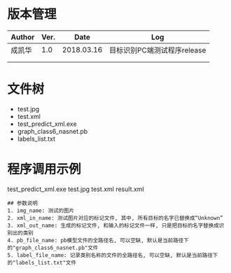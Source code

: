 # 版本管理

| Author | Ver. | Date | Log |
|---|---|---|---|
| 成凯华 | 1.0 | 2018.03.16 | 目标识别PC端测试程序release |
|  |  |  |  |
|  |  |  |  |

# 文件树
* test.jpg
* test.xml
* test_predict_xml.exe
* graph_class6_nasnet.pb
* labels_list.txt

# 程序调用示例

test_predict_xml.exe test.jpg test.xml result.xml

	## 参数说明 
	1. img_name: 测试的图片
	2. xml_in_name: 测试图片对应的标记文件, 其中, 所有目标的名字已替换成“Unknown”
	3. xml_out_name: 生成的标记文件, 和输入的标记文件一样, 只是把目标的名字替换成识别出的类别
	4. pb_file_name: pb模型文件的全路径名, 可以空缺, 默认是当前路径下的"graph_class6_nasnet.pb"文件
	5. label_file_name: 记录类别名称的文件的全路径名, 可以空缺, 默认是当前路径下的"labels_list.txt"文件




